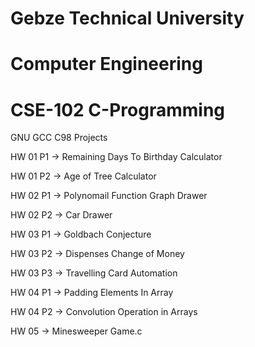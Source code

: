 # Gebze Technical University
# Computer Engineering
# CSE-102 C-Programming

GNU GCC C98 Projects 


HW 01 P1 -> Remaining Days To Birthday Calculator

HW 01 P2 -> Age of Tree Calculator

HW 02 P1 -> Polynomail Function Graph Drawer

HW 02 P2 -> Car Drawer

HW 03 P1 -> Goldbach Conjecture

HW 03 P2 -> Dispenses Change of Money

HW 03 P3 -> Travelling Card Automation

HW 04 P1 -> Padding Elements In Array

HW 04 P2 -> Convolution Operation in Arrays

HW 05 -> Minesweeper Game.c
